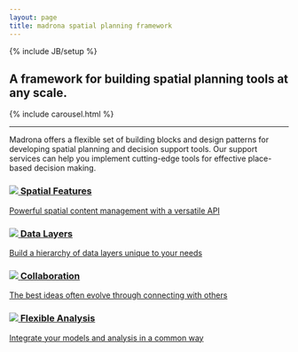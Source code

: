 ```yaml
---
layout: page
title: madrona spatial planning framework
---
```

{% include JB/setup %}
  <div class="row">
    <div class="span12">
      <h2 class="tagline">A framework for building spatial planning tools at any scale.</h2>
    </div>
  </div>
  <div class="row-fluid">
   <div class="span12">
    {% include carousel.html %}
    <hr/>
  </div>
  </div>
  <div class="row">
    <div class="span6">
      <p class="madrona-text">Madrona offers a flexible set of building blocks and design patterns for developing spatial planning and decision support tools. Our support services can help you implement cutting-edge tools for effective place-based decision making.</p>
    </div>
    <div class="span6">
    <div class="row feature">
      <div class="span3 bug">
        <a href="{{ BASE_PATH }}/technology/#Spatial-Features">
          <h3><img src="{{ BASE_PATH }}/assets/img/features.png">&nbsp;<span>Spatial&nbsp;Features</span></h3>
          <p>Powerful spatial content management with a versatile API</p>
        </a>
      </div>
      <div class="span3 bug">
        <a href="{{ BASE_PATH }}/technology/#Data-Layers">
          <h3><img src="{{ BASE_PATH }}/assets/img/layers.png">&nbsp;<span>Data&nbsp;Layers</span></h3>
          <p>Build a hierarchy of data layers unique to your needs</p>
        </a>
      </div>
      <div class="span3 bug">
        <a href="{{ BASE_PATH }}/technology/#Collaboration">
          <h3><img src="{{ BASE_PATH }}/assets/img/collaboration.png">&nbsp;<span>Collaboration</span></h3>
          <p>The best ideas often evolve through connecting with others</p>
        </a>
      </div>
      <div class="span3 bug">
        <a href="{{ BASE_PATH }}/technology/#Flexible-Analysis">
          <h3><img src="{{ BASE_PATH }}/assets/img/analysis.png">&nbsp;<span>Flexible&nbsp;Analysis</span></h3>
          <p>Integrate your models and analysis in a common way</p>
        </a>
      </div>
     <!--
    <div class="row feature">
      <div class="span3">
        <a href="{{ BASE_PATH }}/technology/#Collaboration">
          <div class="bug">
            <div class="row">
              <div class="header">
                <h4><img src="{{ BASE_PATH }}/assets/img/collaboration.png">&nbsp;<span class="wide">Collaboration</span></h4>
              </div>
              <div class="text">
                <p>consensus driven</p>
              </div>
            </div>
          </div>
        </a>
      </div>
      <div class="span3">
        <a href="{{ BASE_PATH }}/technology/#Flexible-Analysis">
          <div class="bug">
            <div class="row">
              <div class="header">
                <h4><img src="{{ BASE_PATH }}/assets/img/analysis.png">&nbsp;<span class="wide">Flexible Analysis</span></h4>
              </div>
              <div class="text">
                <p>visualize and report</p>
              </div>
            </div>
          </div>
        </a>
      </div>
    -->
  </div>
</div>
</div>
<script>
  $(window).load(function() {
    $('.carousel').carousel({
      interval: 8000
    })
    
  });
</script>